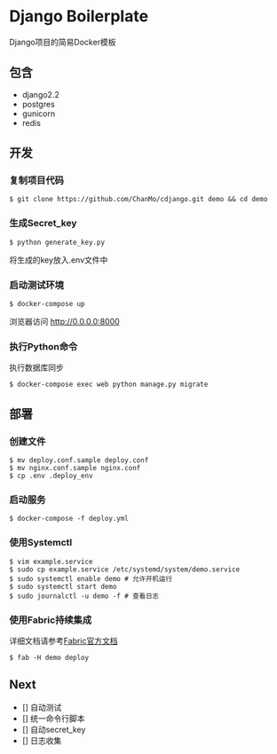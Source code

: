 # Django Boilerplate

Django项目的简易Docker模板

## 包含

* django2.2
* postgres
* gunicorn
* redis

## 开发

### 复制项目代码
```
$ git clone https://github.com/ChanMo/cdjango.git demo && cd demo
```

### 生成Secret_key
```
$ python generate_key.py
```
将生成的key放入.env文件中

### 启动测试环境
```
$ docker-compose up
```

浏览器访问 http://0.0.0.0:8000

### 执行Python命令

执行数据库同步
```
$ docker-compose exec web python manage.py migrate
```

## 部署

### 创建文件
```
$ mv deploy.conf.sample deploy.conf
$ mv nginx.conf.sample nginx.conf
$ cp .env .deploy_env
```

### 启动服务
```
$ docker-compose -f deploy.yml
```

### 使用Systemctl
```
$ vim example.service
$ sudo cp example.service /etc/systemd/system/demo.service
$ sudo systemctl enable demo # 允许开机运行
$ sudo systemctl start demo
$ sudo journalctl -u demo -f # 查看日志
```

### 使用Fabric持续集成
详细文档请参考[Fabric官方文档](http://www.fabfile.org/)
```
$ fab -H demo deploy
```

## Next

- [] 自动测试
- [] 统一命令行脚本
- [] 自动secret_key
- [] 日志收集
